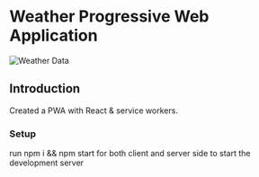 # Weather Progressive Web Application
![Weather Data](https://i.imgur.com/3csowzj.png)

## Introduction
Created a PWA with React & service workers.

### Setup

run npm i && npm start for both client and server side to start the development server